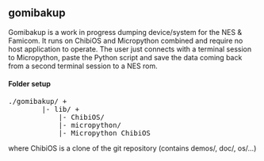 ## gomibakup
Gomibakup is a work in progress dumping device/system for the NES & Famicom. It runs on ChibiOS and Micropython combined and require no host application to operate. The user just connects with a terminal session to Micropython, paste the Python script and save the data coming back from a second terminal session to a NES rom.

#### Folder setup
<pre>
./gomibakup/ +
	    |- lib/ +
		    |- ChibiOS/
	   	    |- micropython/
    	    |- Micropython_ChibiOS
</pre>

where ChibiOS is a clone of the git repository (contains demos/, doc/, os/...)
